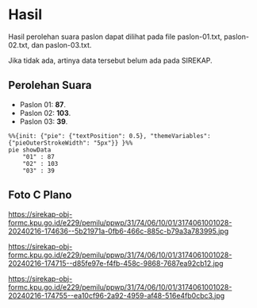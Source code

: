 # Hasil

Hasil perolehan suara paslon dapat dilihat pada file paslon-01.txt, paslon-02.txt, dan paslon-03.txt.

Jika tidak ada, artinya data tersebut belum ada pada SIREKAP.

## Perolehan Suara

 * Paslon 01: **87**.
 * Paslon 02: **103**.
 * Paslon 03: **39**.

```mermaid
%%{init: {"pie": {"textPosition": 0.5}, "themeVariables": {"pieOuterStrokeWidth": "5px"}} }%%
pie showData
    "01" : 87
    "02" : 103
    "03" : 39
```
## Foto C Plano

https://sirekap-obj-formc.kpu.go.id/e229/pemilu/ppwp/31/74/06/10/01/3174061001028-20240216-174636--5b21971a-0fb6-466c-885c-b79a3a783995.jpg

https://sirekap-obj-formc.kpu.go.id/e229/pemilu/ppwp/31/74/06/10/01/3174061001028-20240216-174715--d85fe97e-f4fb-458c-9868-7687ea92cb12.jpg

https://sirekap-obj-formc.kpu.go.id/e229/pemilu/ppwp/31/74/06/10/01/3174061001028-20240216-174755--ea10cf96-2a92-4959-af48-516e4fb0cbc3.jpg
